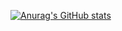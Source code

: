 [![Anurag's GitHub stats](https://github-readme-stats.vercel.app/api?username=workbjh)](https://github.com/anuraghazra/github-readme-stats)